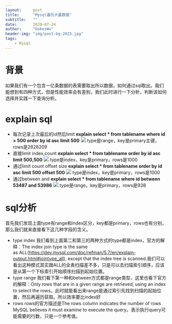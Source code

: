 ```yaml
---
layout:     post
title:      "Mysql遍历大量数据"
subtitle:   ""
date:       2020-07-24
author:     "OakesWu"
header-img: "img/post-bg-2015.jpg"
tags:
    - Mysql
---
```


# 背景
如果我们有一个包含一亿条数据的表需要取出所以数据，如何通过sql取出。我们能想到有四种方式，但是性能效率会有差别，我们此时进行一下分析，判断该如何选择并实践一下查询分析。
# explain sql
- 每次记录上次最后的id然后limit
**explain select * from tablename where id > 500 order by id asc limit 500**
![](http://upload-images.jianshu.io/upload_images/9082703-d82b82640fe14a57.png?imageMogr2/auto-orient/strip%7CimageView2/2/w/1240)
type是range，key是primary主键，rows是2828209
- 直接limit index,count
**explain select * from tablename order by id asc limit 500,500**
![](http://upload-images.jianshu.io/upload_images/9082703-7cffb964b3022c4c.png?imageMogr2/auto-orient/strip%7CimageView2/2/w/1240)
type是index，key是primary，rows是1000
- 通过limit count offset size
**explain select * from tablename order by id asc limit 500 offset 500**
![](http://upload-images.jianshu.io/upload_images/9082703-b6f5483ad3337641.png?imageMogr2/auto-orient/strip%7CimageView2/2/w/1240)
type是index，key是primary，rows是1000
- 通过between and
**explain select * from tablename where id between 53487 and 53986**
![](http://upload-images.jianshu.io/upload_images/9082703-78736f8dca5c329b.png?imageMogr2/auto-orient/strip%7CimageView2/2/w/1240)
type是range，key是primary，rows是938
# sql分析
首先我们发现上面type有range和index区分，key都是primary，rows也有分别，那么我们就来直接看下这几种字段的含义。
- type index
我们看到上面第二和第三的两种方式的type都是index，官方的解释：The index join type is the same as ALL(https://dev.mysql.com/doc/refman/5.7/en/explain-output.html#jointype_all), except that the index tree is scanned.我们可以看出这种模式其实跟ALL的全表扫描差不多，只是可以去扫描索引顺序，应该是从第一个下标索引开始顺序扫描到起始位置。
- type range
我们看下第一种和between方式都是range类型，这里也看下官方的解释：Only rows that are in a given range are retrieved, using an index to select the rows。此时就能看出来range是通过索引先找到扫描的起始位置，然后再遍历获取。所以效率要比index好
- rows
rows的官方描述是The rows column indicates the number of rows MySQL believes it must examine to execute the query。表示执行query可能需要的行数，只是一个参考值。